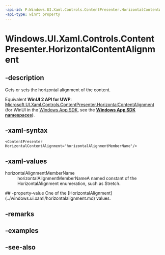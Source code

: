 ```yaml
---
-api-id: P:Windows.UI.Xaml.Controls.ContentPresenter.HorizontalContentAlignment
-api-type: winrt property
---
```


<!-- Property syntax
public Windows.UI.Xaml.HorizontalAlignment HorizontalContentAlignment { get;  set; }
-->

# Windows.UI.Xaml.Controls.ContentPresenter.HorizontalContentAlignment

## -description
Gets or sets the horizontal alignment of the content.

Equivalent **WinUI 2 API for UWP**: [Microsoft.UI.Xaml.Controls.ContentPresenter.HorizontalContentAlignment](/windows/winui/api/microsoft.ui.xaml.controls.contentpresenter.horizontalcontentalignment) (for WinUI in the [Windows App SDK](/windows/apps/windows-app-sdk/), see the **[Windows App SDK namespaces](/windows/windows-app-sdk/api/winrt/)**).

## -xaml-syntax
```xaml
<ContentPresenter  HorizontalContentAlignment="horizontalAlignmentMemberName"/>
```


## -xaml-values
<dl><dt>horizontalAlignmentMemberName</dt><dd>horizontalAlignmentMemberNameA named constant of the HorizontalAlignment enumeration, such as Stretch.</dd>
</dl>
## -property-value
One of the [HorizontalAlignment](../windows.ui.xaml/horizontalalignment.md) values.

## -remarks

## -examples

## -see-also
